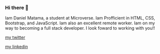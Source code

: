 ### Hi there 👋

Iam Daniel Matama, a student at Microverse. 
Iam Profficient in HTML, CSS, Bootstrap, and JavaScript.
Iam also an excellent remote worker. 
Iam on my way to becoming a full stack developer. 
I look foward to working with you!!

<a href="https://twitter.com/dan_matama">my twitter</a>

<a href="https://www.linkedin.com/in/daniel-matama-9190ba254/">my linkedin</a>


